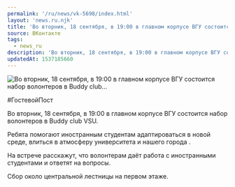 ```yaml
---
permalink: '/ru/news/vk-5698/index.html'
layout: 'news.ru.njk'
title: 'Во вторник, 18 сентября, в 19:00 в главном корпусе ВГУ состоится набор волонтеров в Buddy club'
source: ВКонтакте
tags:
  - news_ru
description: 'Во вторник, 18 сентября, в 19:00 в главном корпусе ВГУ состоится набор волонтеров в Buddy club…'
updatedAt: 1537185660
---
```

![Во вторник, 18 сентября, в 19:00 в главном корпусе ВГУ состоится набор волонтеров в Buddy club…](https://sun9-29.userapi.com/impf/c844617/v844617592/f3417/v3ZcELOjY-A.jpg?size=1280x850&quality=96&proxy=1&sign=72d9ee84e0fe6c76b979543bb1c21e43&c_uniq_tag=qaLtpbEMBoZSONpWxzhjpLcHrrHWKlVvxoI2Vew7gWg&type=album)

#ГостевойПост

Во вторник, 18 сентября, в 19:00 в главном корпусе ВГУ состоится набор волонтеров в Buddy club VSU.

Ребята помогают иностранным студентам адаптироваться в новой среде, влиться в атмосферу университета и нашего города .

На встрече расскажут, что волонтерам даёт работа с иностранными студентами и ответят на вопросы.

Сбор около центральной лестницы на первом этаже.
